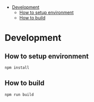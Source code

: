 - [Development](#org71d85e3)
  - [How to setup environment](#org27c1900)
  - [How to build](#org75aeef1)



<a id="org71d85e3"></a>

# Development


<a id="org27c1900"></a>

## How to setup environment

```bash
npm install
```


<a id="org75aeef1"></a>

## How to build

```bash
npm run build
```
